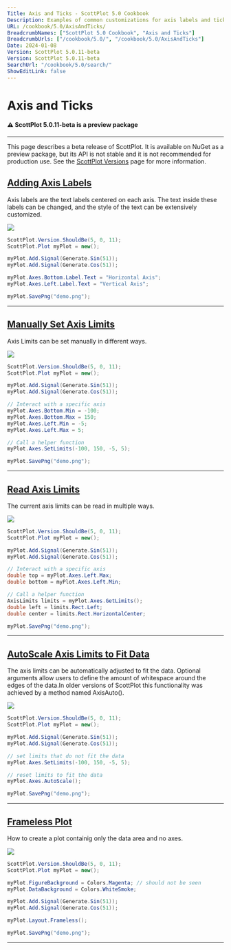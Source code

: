```yaml
---
Title: Axis and Ticks - ScottPlot 5.0 Cookbook
Description: Examples of common customizations for axis labels and ticks
URL: /cookbook/5.0/AxisAndTicks/
BreadcrumbNames: ["ScottPlot 5.0 Cookbook", "Axis and Ticks"]
BreadcrumbUrls: ["/cookbook/5.0/", "/cookbook/5.0/AxisAndTicks"]
Date: 2024-01-08
Version: ScottPlot 5.0.11-beta
Version: ScottPlot 5.0.11-beta
SearchUrl: "/cookbook/5.0/search/"
ShowEditLink: false
---
```


# Axis and Ticks



<div class='alert alert-warning' role='alert'><h4 class='alert-heading py-0 my-0'>⚠️ ScottPlot 5.0.11-beta is a preview package</h4><hr /><p class='mb-0'><span class='fw-semibold'>This page describes a beta release of ScottPlot.</span> It is available on NuGet as a preview package, but its API is not stable and it is not recommended for production use. See the <a href='https://scottplot.net/versions/'>ScottPlot Versions</a> page for more information. </p></div>



<h2><a href='/cookbook/5.0/AxisAndTicks/AxisLabels'>Adding Axis Labels</a></h2>

Axis labels are the text labels centered on each axis. The text inside these labels can be changed, and the style of the text can be extensively customized.

[![](/cookbook/5.0/images/AxisLabels.png)](/cookbook/5.0/images/AxisLabels.png)

```cs
ScottPlot.Version.ShouldBe(5, 0, 11);
ScottPlot.Plot myPlot = new();

myPlot.Add.Signal(Generate.Sin(51));
myPlot.Add.Signal(Generate.Cos(51));

myPlot.Axes.Bottom.Label.Text = "Horizontal Axis";
myPlot.Axes.Left.Label.Text = "Vertical Axis";

myPlot.SavePng("demo.png");

```

<hr class='my-5 invisible'>


<h2><a href='/cookbook/5.0/AxisAndTicks/SetAxisLimits'>Manually Set Axis Limits</a></h2>

Axis Limits can be set manually in different ways.

[![](/cookbook/5.0/images/SetAxisLimits.png)](/cookbook/5.0/images/SetAxisLimits.png)

```cs
ScottPlot.Version.ShouldBe(5, 0, 11);
ScottPlot.Plot myPlot = new();

myPlot.Add.Signal(Generate.Sin(51));
myPlot.Add.Signal(Generate.Cos(51));

// Interact with a specific axis
myPlot.Axes.Bottom.Min = -100;
myPlot.Axes.Bottom.Max = 150;
myPlot.Axes.Left.Min = -5;
myPlot.Axes.Left.Max = 5;

// Call a helper function
myPlot.Axes.SetLimits(-100, 150, -5, 5);

myPlot.SavePng("demo.png");

```

<hr class='my-5 invisible'>


<h2><a href='/cookbook/5.0/AxisAndTicks/GetAxisLimits'>Read Axis Limits</a></h2>

The current axis limits can be read in multiple ways.

[![](/cookbook/5.0/images/GetAxisLimits.png)](/cookbook/5.0/images/GetAxisLimits.png)

```cs
ScottPlot.Version.ShouldBe(5, 0, 11);
ScottPlot.Plot myPlot = new();

myPlot.Add.Signal(Generate.Sin(51));
myPlot.Add.Signal(Generate.Cos(51));

// Interact with a specific axis
double top = myPlot.Axes.Left.Max;
double bottom = myPlot.Axes.Left.Min;

// Call a helper function
AxisLimits limits = myPlot.Axes.GetLimits();
double left = limits.Rect.Left;
double center = limits.Rect.HorizontalCenter;

myPlot.SavePng("demo.png");

```

<hr class='my-5 invisible'>


<h2><a href='/cookbook/5.0/AxisAndTicks/AutoScale'>AutoScale Axis Limits to Fit Data</a></h2>

The axis limits can be automatically adjusted to fit the data. Optional arguments allow users to define the amount of whitespace around the edges of the data.In older versions of ScottPlot this functionality was achieved by a method named AxisAuto().

[![](/cookbook/5.0/images/AutoScale.png)](/cookbook/5.0/images/AutoScale.png)

```cs
ScottPlot.Version.ShouldBe(5, 0, 11);
ScottPlot.Plot myPlot = new();

myPlot.Add.Signal(Generate.Sin(51));
myPlot.Add.Signal(Generate.Cos(51));

// set limits that do not fit the data
myPlot.Axes.SetLimits(-100, 150, -5, 5);

// reset limits to fit the data
myPlot.Axes.AutoScale();

myPlot.SavePng("demo.png");

```

<hr class='my-5 invisible'>


<h2><a href='/cookbook/5.0/AxisAndTicks/Frameless'>Frameless Plot</a></h2>

How to create a plot containig only the data area and no axes.

[![](/cookbook/5.0/images/Frameless.png)](/cookbook/5.0/images/Frameless.png)

```cs
ScottPlot.Version.ShouldBe(5, 0, 11);
ScottPlot.Plot myPlot = new();

myPlot.FigureBackground = Colors.Magenta; // should not be seen
myPlot.DataBackground = Colors.WhiteSmoke;

myPlot.Add.Signal(Generate.Sin(51));
myPlot.Add.Signal(Generate.Cos(51));

myPlot.Layout.Frameless();

myPlot.SavePng("demo.png");

```

<hr class='my-5 invisible'>

